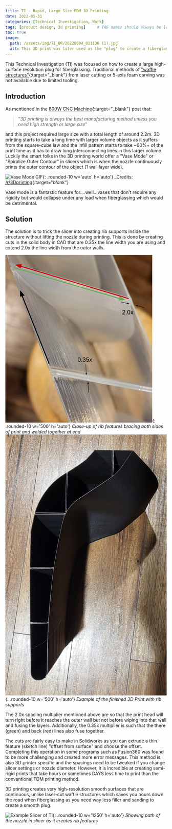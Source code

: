 ```yaml
---
title: TI - Rapid, Large Size FDM 3D Printing
date: 2022-05-31 
categories: [Technical Investigation, Work]
tags: [product design, 3d printing]     # TAG names should always be lowercase
toc: true
image:
  path: /assets/img/TI_BR/20220604_011136 (1).jpg 
  alt: This 3D print was later used as the "plug" to create a fiberglass hull.
---
```

This Technical Investigation (TI) was focused on how to create a large high-surface resolution plug for fiberglassing. Traditional methods of ["waffle structures"](https://alecgmckay.myportfolio.com/bench-waffle-structure){:target="_blank"} from laser cutting or 5-axis foam carving was not available due to limited tooling.  


## Introduction
As mentioned in the [800W CNC Machine](https://www.oliverk.ca/posts/800W-CNC-Machine/){:target="_blank"} post that:
>"*3D printing is always the best manufacturing method unless you need high strength or large size*"


and this project required large size with a total length of around 2.2m. 3D printing starts to take a long time with larger volume objects as it suffers from the square-cube law and the infill pattern starts to take ~60%+ of the print time as it has to draw long interconnecting lines in this larger volume. Luckily the smart folks in the 3D printing world offer a "Vase Mode" or "Spiralize Outer Contour" in slicers which is when the nozzle continuously prints the outer contour of the object (1 wall layer wide).


![Vase Mode GIF](/assets/img/TI_BR/c7q2a92s5mcz.gif){: .rounded-10 w='auto' h='auto'}
_Credits: [/r/3Dprinting](https://www.reddit.com/r/3Dprinting/comments/6qe3rr/vase_mode_on_a_low_poly_model/){:target="_blank"}_


Vase mode is a fantastic feature for....well...vases that don't require any rigidity but would collapse under any load when fiberglassing which would be detrimental.


## Solution


The solution is to trick the slicer into creating rib supports inside the structure without lifting the nozzle during printing. This is done by creating cuts in the solid body in CAD that are 0.35x the line width you are using and extend 2.0x the line width from the outer walls.


![Example Cross Section](/assets/img/TI_BR/image1.png){: .rounded-10 w='500' h='auto'}
_Close-up of rib features bracing both sides of print and welded together at end_
![Example Cross Section](/assets/img/TI_BR/20220530_143326%20(2).jpg){: .rounded-10 w='500' h='auto'}
_Example of the finished 3D Print with rib supports_


The 2.0x spacing multiplier mentioned above are so that the print head will turn right before it reaches the outer wall but not before wiping into that wall and fusing the layers. Additionally, the 0.35x multiplier is such that the there (green) and back (red) lines also fuse together.


The cuts are fairly easy to make in Solidworks as you can extrude a thin feature (sketch line) "offset from surface" and choose the offset. Completing this operation in some programs such as Fusion360 was found to be more challenging and created more error messages. This method is also 3D printer specific and the spacings need to be tweaked if you change slicer settings or nozzle diameter. However, it is incredible at creating semi-rigid prints that take hours or sometimes DAYS less time to print than the conventional FDM printing method.


3D printing creates very high-resolution smooth surfaces that are continuous, unlike laser-cut waffle structures which saves you hours down the road when fiberglassing as you need way less filler and sanding to create a smooth plug.


![Example Slicer of TI](/assets/img/TI_BR/ezgif.com-video-to-gif%20(7).gif){: .rounded-10 w='1250' h='auto'}
_Showing path of the nozzle in slicer as it creates rib features_


